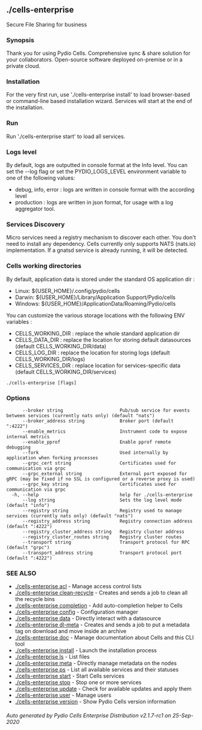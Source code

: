 ## ./cells-enterprise

Secure File Sharing for business

### Synopsis

Thank you for using Pydio Cells.
Comprehensive sync & share solution for your collaborators. Open-source software deployed on-premise or in a private cloud.

### Installation

For the very first run, use './cells-enterprise install' to load browser-based or command-line based installation wizard. Services
will start at the end of the installation.

### Run

Run './cells-enterprise start' to load all services.

### Logs level

By default, logs are outputted in console format at the Info level. You can set the --log flag or set the PYDIO_LOGS_LEVEL environment
variable to one of the following values:
 - debug, info, error : logs are written in console format with the according level
 - production : logs are written in json format, for usage with a log aggregator tool.

### Services Discovery

Micro services need a registry mechanism to discover each other. You don't need to install any dependency.
Cells currently only supports NATS (nats.io) implementation. If a gnatsd service is already running, it will be detected.

### Cells working directories

By default, application data is stored under the standard OS application dir : 

 - Linux: ${USER_HOME}/.config/pydio/cells
 - Darwin: ${USER_HOME}/Library/Application Support/Pydio/cells
 - Windows: ${USER_HOME}/ApplicationData/Roaming/Pydio/cells

You can customize the various storage locations with the following ENV variables : 

 - CELLS_WORKING_DIR : replace the whole standard application dir
 - CELLS_DATA_DIR : replace the location for storing default datasources (default CELLS_WORKING_DIR/data)
 - CELLS_LOG_DIR : replace the location for storing logs (default CELLS_WORKING_DIR/logs)
 - CELLS_SERVICES_DIR : replace location for services-specific data (default CELLS_WORKING_DIR/services) 



```
./cells-enterprise [flags]
```

### Options

```
      --broker string                     Pub/sub service for events between services (currently nats only) (default "nats")
      --broker_address string             Broker port (default ":4222")
      --enable_metrics                    Instrument code to expose internal metrics
      --enable_pprof                      Enable pprof remote debugging
      --fork                              Used internally by application when forking processes
      --grpc_cert string                  Certificates used for communication via grpc
      --grpc_external string              External port exposed for gRPC (may be fixed if no SSL is configured or a reverse proxy is used)
      --grpc_key string                   Certificates used for communication via grpc
  -h, --help                              help for ./cells-enterprise
      --log string                        Sets the log level mode (default "info")
      --registry string                   Registry used to manage services (currently nats only) (default "nats")
      --registry_address string           Registry connection address (default ":4222")
      --registry_cluster_address string   Registry cluster address
      --registry_cluster_routes string    Registry cluster routes
      --transport string                  Transport protocol for RPC (default "grpc")
      --transport_address string          Transport protocol port (default ":4222")
```

### SEE ALSO

* [./cells-enterprise acl](./cells-enterprise-acl)	 - Manage access control lists
* [./cells-enterprise clean-recycle](./cells-enterprise-clean-recycle)	 - Creates and sends a job to clean all the recycle bins
* [./cells-enterprise completion](./cells-enterprise-completion)	 - Add auto-completion helper to Cells
* [./cells-enterprise config](./cells-enterprise-config)	 - Configuration manager
* [./cells-enterprise data](./cells-enterprise-data)	 - Directly interact with a datasource
* [./cells-enterprise dl-meta](./cells-enterprise-dl-meta)	 - Creates and sends a job to put a metadata tag on download and move inside an archive
* [./cells-enterprise doc](./cells-enterprise-doc)	 - Manage documentation about Cells and this CLI tool
* [./cells-enterprise install](./cells-enterprise-install)	 - Launch the installation process
* [./cells-enterprise ls](./cells-enterprise-ls)	 - List files
* [./cells-enterprise meta](./cells-enterprise-meta)	 - Directly manage metadata on the nodes
* [./cells-enterprise ps](./cells-enterprise-ps)	 - List all available services and their statuses
* [./cells-enterprise start](./cells-enterprise-start)	 - Start Cells services
* [./cells-enterprise stop](./cells-enterprise-stop)	 - Stop one or more services
* [./cells-enterprise update](./cells-enterprise-update)	 - Check for available updates and apply them
* [./cells-enterprise user](./cells-enterprise-user)	 - Manage users
* [./cells-enterprise version](./cells-enterprise-version)	 - Show Pydio Cells version information

###### Auto generated by Pydio Cells Enterprise Distribution v2.1.7-rc1 on 25-Sep-2020
